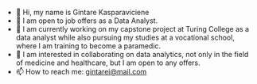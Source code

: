 - 👋 Hi, my name is Gintare Kasparaviciene
- 👀 I am open to job offers as a Data Analyst.
- 🌱 I am currently working on my capstone project at Turing College as a data analyst while also pursuing my studies at a vocational school, where I am training to become a paramedic.
- 💞️ I am interested in collaborating on data analytics, not only in the field of medicine and healthcare, but I am open to any offers.
- 📫 How to reach me: gintarei@mail.com

<!---
Palanga100/Palanga100 is a ✨ special ✨ repository because its `README.md` (this file) appears on your GitHub profile.
You can click the Preview link to take a look at your changes.
--->
